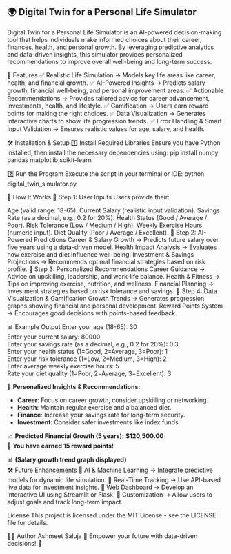 ## 🌍 Digital Twin for a Personal Life Simulator
Digital Twin for a Personal Life Simulator is an AI-powered decision-making tool that helps individuals make informed choices about their career, finances, health, and personal growth. By leveraging predictive analytics and data-driven insights, this simulator provides personalized recommendations to improve overall well-being and long-term success.

🚀 Features
✅ Realistic Life Simulation → Models key life areas like career, health, and financial growth.
✅ AI-Powered Insights → Predicts salary growth, financial well-being, and personal improvement areas.
✅ Actionable Recommendations → Provides tailored advice for career advancement, investments, health, and lifestyle.
✅ Gamification → Users earn reward points for making the right choices.
✅ Data Visualization → Generates interactive charts to show life progression trends.
✅ Error Handling & Smart Input Validation → Ensures realistic values for age, salary, and health.

🛠️ Installation & Setup
1️⃣ Install Required Libraries
Ensure you have Python installed, then install the necessary dependencies using:
pip install numpy pandas matplotlib scikit-learn

2️⃣ Run the Program
Execute the script in your terminal or IDE:
python digital_twin_simulator.py

📌 How It Works
🔹 Step 1: User Inputs
Users provide their:

Age (valid range: 18-65).
Current Salary (realistic input validation).
Savings Rate (as a decimal, e.g., 0.2 for 20%).
Health Status (Good / Average / Poor).
Risk Tolerance (Low / Medium / High).
Weekly Exercise Hours (numeric input).
Diet Quality (Poor / Average / Excellent).
🔹 Step 2: AI-Powered Predictions
Career & Salary Growth → Predicts future salary over five years using a data-driven model.
Health Impact Analysis → Evaluates how exercise and diet influence well-being.
Investment & Savings Projections → Recommends optimal financial strategies based on risk profile.
🔹 Step 3: Personalized Recommendations
Career Guidance → Advice on upskilling, leadership, and work-life balance.
Health & Fitness → Tips on improving exercise, nutrition, and wellness.
Financial Planning → Investment strategies based on risk tolerance and savings.
🔹 Step 4: Data Visualization & Gamification
Growth Trends → Generates progression graphs showing financial and personal development.
Reward Points System → Encourages good decisions with points-based feedback.

📊 Example Output
Enter your age (18-65): 30  
Enter your current salary: 80000  
Enter your savings rate (as a decimal, e.g., 0.2 for 20%): 0.3  
Enter your health status (1=Good, 2=Average, 3=Poor): 1  
Enter your risk tolerance (1=Low, 2=Medium, 3=High): 2  
Enter average weekly exercise hours: 5  
Rate your diet quality (1=Poor, 2=Average, 3=Excellent): 3  

📢 **Personalized Insights & Recommendations:**  
- **Career**: Focus on career growth, consider upskilling or networking.  
- **Health**: Maintain regular exercise and a balanced diet.  
- **Finance**: Increase your savings rate for long-term security.  
- **Investment**: Consider safer investments like index funds.  

📈 **Predicted Financial Growth (5 years):** **$120,500.00**  
🎉 **You have earned 15 reward points!**  

📊 **(Salary growth trend graph displayed)**  
🛠️ Future Enhancements
🔹 AI & Machine Learning → Integrate predictive models for dynamic life simulation.
🔹 Real-Time Tracking → Use API-based live data for investment insights.
🔹 Web Dashboard → Develop an interactive UI using Streamlit or Flask.
🔹 Customization → Allow users to adjust goals and track long-term impact.

License
This project is licensed under the MIT License - see the LICENSE file for details.


👨‍💻 Author
Ashmeet Saluja
🚀 Empower your future with data-driven decisions! 🌟
